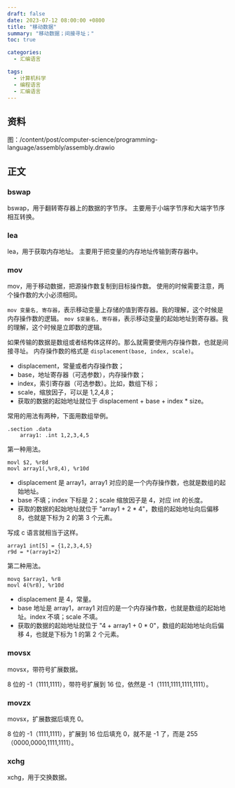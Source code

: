 ```yaml
---
draft: false
date: 2023-07-12 08:00:00 +0800
title: "移动数据"
summary: "移动数据；间接寻址；"
toc: true

categories:
  - 汇编语言

tags:
  - 计算机科学
  - 编程语言
  - 汇编语言
---
```


## 资料

图：/content/post/computer-science/programming-language/assembly/assembly.drawio

## 正文

### bswap

bswap，用于翻转寄存器上的数据的字节序。
主要用于小端字节序和大端字节序相互转换。

### lea

lea，用于获取内存地址。
主要用于把变量的内存地址传输到寄存器中。

### mov

mov，用于移动数据，把源操作数复制到目标操作数。
使用的时候需要注意，两个操作数的大小必须相同。

`mov 变量名, 寄存器`，表示移动变量上存储的值到寄存器。我的理解，这个时候是内存操作数的逻辑。
`mov $变量名, 寄存器`，表示移动变量的起始地址到寄存器。我的理解，这个时候是立即数的逻辑。

如果传输的数据是数组或者结构体这样的。那么就需要使用内存操作数，也就是间接寻址。
内存操作数的格式是 `displacement(base, index, scale)`。

- displacement，常量或者内存操作数；
- base，地址寄存器（可选参数），内存操作数；
- index，索引寄存器（可选参数）。比如，数组下标；
- scale，缩放因子，可以是 1,2,4,8；
- 获取的数据的起始地址就位于 displacement + base + index * size。

常用的用法有两种，下面用数组举例。

```
.section .data
    array1: .int 1,2,3,4,5
```

第一种用法。

```
movl $2, %r8d
movl array1(,%r8,4), %r10d
```

- displacement 是 array1，array1 对应的是一个内存操作数，也就是数组的起始地址。
- base 不填；index 下标是 2；scale 缩放因子是 4，对应 int 的长度。
- 获取的数据的起始地址就位于 "array1 + 2 * 4"，数组的起始地址向后偏移 8，也就是下标为 2 的第 3 个元素。

写成 c 语言就相当于这样。

```
array1 int[5] = {1,2,3,4,5}
r9d = *(array1+2)
```

第二种用法。

```
movq $array1, %r8
movl 4(%r8), %r10d
```

- displacement 是 4，常量。
- base 地址是 array1，array1 对应的是一个内存操作数，也就是数组的起始地址。index 不填；scale 不填。
- 获取的数据的起始地址就位于 "4 + array1 + 0 * 0"，数组的起始地址向后偏移 4，也就是下标为 1 的第 2 个元素。

### movsx

movsx，带符号扩展数据。

8 位的 -1（1111,1111），带符号扩展到 16 位，依然是 -1（1111,1111,1111,1111）。

### movzx

movsx，扩展数据后填充 0。

8 位的 -1（1111,1111），扩展到 16 位后填充 0，就不是 -1 了，而是 255（0000,0000,1111,1111）。

### xchg

xchg，用于交换数据。
